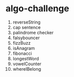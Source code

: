 # algo-challenge

1. reverseString
2. cap sentence
3. palindrome checker
4. falsybouncer
5. fizzBuzz
6. isAnagram
7. fibonacci
8. longestWord
9. vowelCounter
10. whereIBelong

